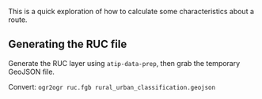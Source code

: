 This is a quick exploration of how to calculate some characteristics about a route.

## Generating the RUC file

Generate the RUC layer using `atip-data-prep`, then grab the temporary GeoJSON file.

Convert: `ogr2ogr ruc.fgb rural_urban_classification.geojson`
